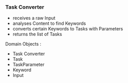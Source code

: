 ### Task Converter ###

- receives a raw Input
- analyses Content to find Keywords
- converts certain Keywords to Tasks with Parameters
- returns the list of Tasks

Domain Objects :

- Task Converter
- Task
- TaskParameter
- Keyword
- Input 

